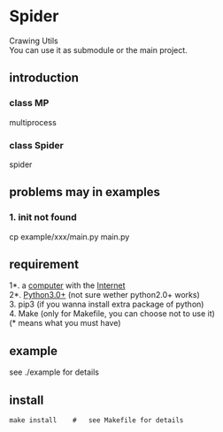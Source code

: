 # Spider
Crawing Utils  
You can use it as submodule or the main project.
##  introduction
### class MP
multiprocess
### class Spider
spider

##  problems may in examples
### 1. __init__ not found
cp example/xxx/main.py main.py

##  requirement
1\*.  a <a href='https://www.google.com/search?&q=computer&oq=computer'>computer</a> with the <a href='http://paste.ubuntu.com/26010673/'>Internet</a>  
2\*.  <a href='https://www.python.org/downloads/'>Python3.0+</a>  (not sure wether python2.0+ works)  
3.  pip3    (if you wanna install extra package of python)  
4.  Make    (only for Makefile, you can choose not to use it)  
(\* means what you must have)  

##  example
see ./example for details

##  install
```shell
make install    #   see Makefile for details
```
